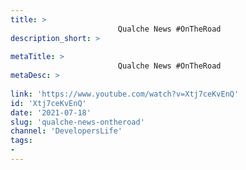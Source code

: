 ```yaml
---
title: > 
                        Qualche News #OnTheRoad
description_short: > 
                        
metaTitle: > 
                        Qualche News #OnTheRoad
metaDesc: > 
                        
link: 'https://www.youtube.com/watch?v=Xtj7ceKvEnQ'
id: 'Xtj7ceKvEnQ'
date: '2021-07-18'
slug: 'qualche-news-ontheroad'
channel: 'DevelopersLife'
tags: 
- 
---
```

